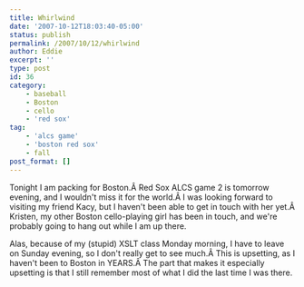 ```yaml
---
title: Whirlwind
date: '2007-10-12T18:03:40-05:00'
status: publish
permalink: /2007/10/12/whirlwind
author: Eddie
excerpt: ''
type: post
id: 36
category:
    - baseball
    - Boston
    - cello
    - 'red sox'
tag:
    - 'alcs game'
    - 'boston red sox'
    - fall
post_format: []
---
```

Tonight I am packing for Boston.Â Red Sox ALCS game 2 is tomorrow evening, and I wouldn't miss it for the world.Â I was looking forward to visiting my friend Kacy, but I haven't been able to get in touch with her yet.Â Kristen, my other Boston cello-playing girl has been in touch, and we're probably going to hang out while I am up there.

Alas, because of my (stupid) XSLT class Monday morning, I have to leave on Sunday evening, so I don't really get to see much.Â This is upsetting, as I haven't been to Boston in YEARS.Â The part that makes it especially upsetting is that I still remember most of what I did the last time I was there.